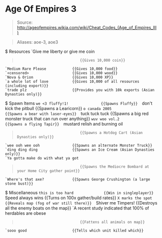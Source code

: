 # Age Of Empires 3

> Source: http://ageofempires.wikia.com/wiki/Cheat_Codes_(Age_of_Empires_III)

> Aliases: aoe-3, aoe3

$ Resources
    `Give me liberty or give me coin
>                                  {{Gives 10,000 coin}} 
    `Medium Rare Please            {{Gives 10,000 food}} 
    `<censored>                    {{Gives 10,000 wood}} 
    `Nova & Orion                  {{Gives 10,000 XP}} 
    `a whole lot of love           {{Gives 10,000 of all resources (including export)}} 
    `trade plz                     {{Provides you with 10k exports (Asian Dynasties only)}} 

$ Spawn Items
    `we <3 fluffy!1!               {{Spawns Fluffy}} 
    `don't kick the pitbull        {{Spawns a Learicorn}} 
    `o canada 2005                 {{Spawns a bear with laser-eyes}} 
    `tuck tuck tuck                {{Spawns a big red monster truck that can run over anything}} 
    `wuv woo vol.2                 {{Spawns a flying Tapir}} 
    `mustard relish and burning oil
>                                  {{Spawns a Hotdog Cart (Asian Dynasties only)}} 
    `wee ooh wee ooh               {{Spawns an alternate Monster Truck}} 
    `ding ding ding                {{Spawns an Ice Cream (Asian Dynasties only)}} 
    `Ya gotta make do with what ya got
>                                  {{Spawns the Mediocre Bombard at your Home City gather point}} 
    `Where's that axe?             {{Spawns George Crushington (a large stone bust)}} 

$ Miscellaneous
    `this is too hard              {{Win in singleplayer}} 
    `Speed always wins             {{Turns on 100x gather/build rates}} 
    `X marks the spot              {{Reveals map (fog of war still there)}} 
    `Shiver me Timpers!            {{Destroys all the enemy boats on the map}} 
    `A recent study indicated that 100% of herdables are obese
>                                  {{Fattens all animals on map}} 
    `sooo good                     {{Tells which unit killed which}} 

